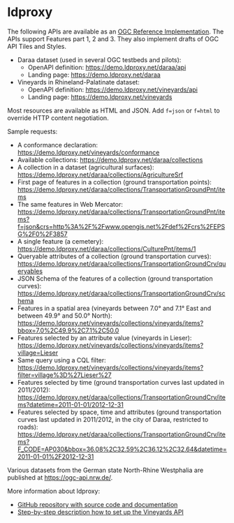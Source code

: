# ldproxy

The following APIs are available as an [OGC Reference Implementation](https://www.opengeospatial.org/resource/products/details/?pid=1598). The APIs support Features part 1, 2 and 3. They also implement drafts of OGC API Tiles and Styles.

* Daraa dataset (used in several OGC testbeds and pilots):
  * OpenAPI definition: https://demo.ldproxy.net/daraa/api
  * Landing page: https://demo.ldproxy.net/daraa
* Vineyards in Rhineland-Palatinate dataset:
  * OpenAPI definition: https://demo.ldproxy.net/vineyards/api
  * Landing page: https://demo.ldproxy.net/vineyards

Most resources are available as HTML and JSON. Add `f=json` or `f=html` to override HTTP content negotiation.

Sample requests:

* A conformance declaration: https://demo.ldproxy.net/vineyards/conformance
* Available collections: https://demo.ldproxy.net/daraa/collections
* A collection in a dataset (agricultural surfaces): https://demo.ldproxy.net/daraa/collections/AgricultureSrf
* First page of features in a collection (ground transportation points): https://demo.ldproxy.net/daraa/collections/TransportationGroundPnt/items
* The same features in Web Mercator: https://demo.ldproxy.net/daraa/collections/TransportationGroundPnt/items?f=json&crs=http%3A%2F%2Fwww.opengis.net%2Fdef%2Fcrs%2FEPSG%2F0%2F3857
* A single feature (a cemetery): https://demo.ldproxy.net/daraa/collections/CulturePnt/items/1
* Queryable attributes of a collection (ground transportation curves): https://demo.ldproxy.net/daraa/collections/TransportationGroundCrv/queryables
* JSON Schema of the features of a collection (ground transportation curves): https://demo.ldproxy.net/daraa/collections/TransportationGroundCrv/schema
* Features in a spatial area (vineyards between 7.0° and 7.1° East and between 49.9° and 50.0° North): https://demo.ldproxy.net/vineyards/collections/vineyards/items?bbox=7.0%2C49.9%2C7.1%2C50.0
* Features selected by an attribute value (vineyards in Lieser): https://demo.ldproxy.net/vineyards/collections/vineyards/items?village=Lieser
* Same query using a CQL filter: https://demo.ldproxy.net/vineyards/collections/vineyards/items?filter=village%3D%27Lieser%27
* Features selected by time (ground transportation curves last updated in 2011/2012): https://demo.ldproxy.net/daraa/collections/TransportationGroundCrv/items?datetime=2011-01-01/2012-12-31
* Features selected by space, time and attributes (ground transportation curves last updated in 2011/2012, in the city of Daraa, restricted to roads): https://demo.ldproxy.net/daraa/collections/TransportationGroundCrv/items?F_CODE=AP030&bbox=36.08%2C32.59%2C36.12%2C32.64&datetime=2011-01-01%2F2012-12-31

Various datasets from the German state North-Rhine Westphalia are published at https://ogc-api.nrw.de/.

More information about ldproxy:

* [GitHub repository with source code and documentation](https://github.com/interactive-instruments/ldproxy)
* [Step-by-step description how to set up the Vineyards API](https://github.com/interactive-instruments/ldproxy/tree/master/demo/vineyards)
